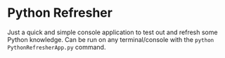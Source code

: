 # Python Refresher
 
Just a quick and simple console application to test out and refresh some Python knowledge. Can be run on any terminal/console with the `python PythonRefresherApp.py` command.